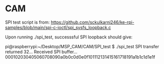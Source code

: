# CAM
SPI test script is from:
https://github.com/sckulkarni246/ke-rpi-samples/blob/main/spi-c-ioctl/spi_sysfs_loopback.c

Upon running ./spi_test, successsful SPI loopback should give:

pi@raspberrypi:~/Desktop/MSP_CAM/CAM/SPI_test $ ./spi_test 
SPI transfer returned 32...
Received SPI buffer...
000102030405060708090a0b0c0d0e0f101112131415161718191a1b1c1d1e1f
 
